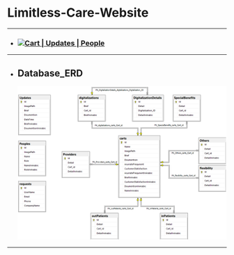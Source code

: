 # Limitless-Care-Website

---
  - ### <a href="https://documenter.getpostman.com/view/22847799/VUxVr51a"><img src="https://img.icons8.com/nolan/64/api-settings.png"/>Cart | Updates | People</a>
---
  - ## Database_ERD
    <img src="/Database_ERD.png" alt="Database_ERD" title="Database_ERD">
---
